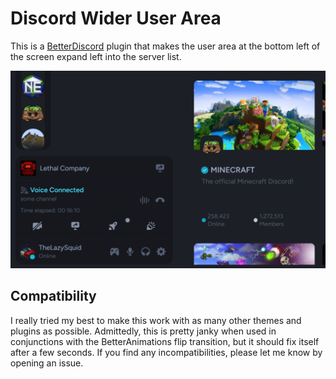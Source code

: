 # Discord Wider User Area

This is a [BetterDiscord](https://betterdiscord.app/) plugin that makes the user area at the bottom left of the screen expand left into the server list.

![Preview](./images/preview.png)

## Compatibility

I really tried my best to make this work with as many other themes and plugins as possible. Admittedly, this is pretty janky when used in conjunctions with the BetterAnimations flip transition, but it should fix itself after a few seconds. If you find any incompatibilities, please let me know by opening an issue.
